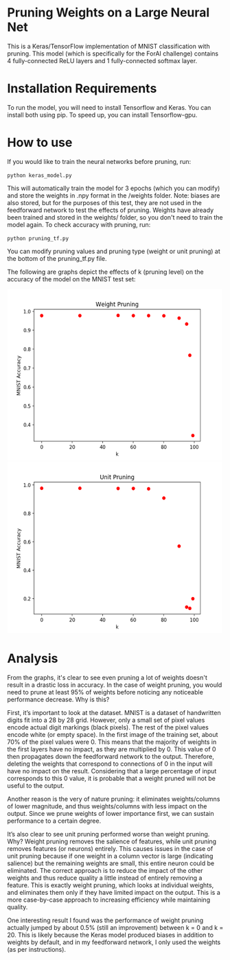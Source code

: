 # Pruning Weights on a Large Neural Net

This is a Keras/TensorFlow implementation of MNIST classification with pruning. This model (which is specifically for the ForAI challenge) contains 4 fully-connected ReLU layers and 1 fully-connected softmax layer.

# Installation Requirements
To run the model, you will need to install Tensorflow and Keras. You can install both using pip. To speed up, you can install Tensorflow-gpu.

# How to use

If you would like to train the neural networks before pruning, run:

`python keras_model.py`

This will automatically train the model for 3 epochs (which you can modify) and store the weights in .npy format in the /weights folder. Note: biases are also stored, but for the purposes of this test, they are not used in the feedforward network to test the effects of pruning. 
Weights have already been trained and stored in the weights/ folder, so you don't need to train the model again. To check accuracy with pruning, run:

`python pruning_tf.py`

You can modify pruning values and pruning type (weight or unit pruning) at the bottom of the pruning_tf.py file.

The following are graphs depict the effects of k (pruning level) on the accuracy of the model on the MNIST test set:

<img src="/img/weight_pruning.png" alt="Usage Data" width="500" height="400"/>
<img src="/img/unit_pruning.png" alt="Usage Data" width="500" height="400"/>

# Analysis

From the graphs, it's clear to see even pruning a lot of weights doesn't result in a drastic loss in accuracy. In the case of weight pruning, you would need to prune at least 95% of weights before noticing any noticeable performance decrease. Why is this?

First, it’s important to look at the dataset. MNIST is a dataset of handwritten digits fit into a 28 by 28 grid. However, only a small set of pixel values encode actual digit markings (black pixels). The rest of the pixel values encode white (or empty space). In the first image of the training set, about 70% of the pixel values were 0. This means that the majority of weights in the first layers have no impact, as they are multiplied by 0. This value of 0 then propagates down the feedforward network to the output. Therefore, deleting the weights that correspond to connections of 0 in the input will have no impact on the result. Considering that a large percentage of input corresponds to this 0 value, it is probable that a weight pruned will not be useful to the output.

Another reason is the very of nature pruning: it eliminates weights/columns of lower magnitude, and thus weights/columns with less impact on the output. Since we prune weights of lower importance first, we can sustain performance to a certain degree. 

It’s also clear to see unit pruning performed worse than weight pruning. Why? Weight pruning removes the salience of features, while unit pruning removes features (or neurons)  entirely. This causes issues in the case of unit pruning because if one weight in a column vector is large (indicating salience) but the remaining weights are small, this entire neuron could be eliminated. The correct approach is to reduce the impact of the other weights and thus reduce quality a little instead of entirely removing a feature. This is exactly weight pruning, which looks at individual weights, and eliminates them only if they have limited impact on the output. This is a more case-by-case approach to increasing efficiency while maintaining quality.

One interesting result I found was the performance of weight pruning actually jumped by about 0.5% (still an improvement) between k = 0 and k = 20. This is likely because the Keras model produced biases in addition to weights by default, and in my feedforward network, I only used the weights (as per instructions).


